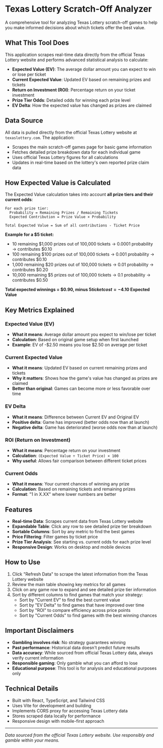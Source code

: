 # Texas Lottery Scratch-Off Analyzer

A comprehensive tool for analyzing Texas Lottery scratch-off games to help you make informed decisions about which tickets offer the best value.

## What This Tool Does

This application scrapes real-time data directly from the official Texas Lottery website and performs advanced statistical analysis to calculate:

- **Expected Value (EV)**: The average dollar amount you can expect to win or lose per ticket
- **Current Expected Value**: Updated EV based on remaining prizes and tickets
- **Return on Investment (ROI)**: Percentage return on your ticket investment
- **Prize Tier Odds**: Detailed odds for winning each prize level
- **EV Delta**: How the expected value has changed as prizes are claimed

## Data Source

All data is pulled directly from the official Texas Lottery website at `texaslottery.com`. The application:
- Scrapes the main scratch-off games page for basic game information
- Fetches detailed prize breakdown data for each individual game
- Uses official Texas Lottery figures for all calculations
- Updates in real-time based on the lottery's own reported prize claim data

## How Expected Value is Calculated

The Expected Value calculation takes into account **all prize tiers and their current odds**:

```
For each prize tier:
  Probability = Remaining Prizes / Remaining Tickets
  Expected Contribution = Prize Value × Probability

Total Expected Value = Sum of all contributions - Ticket Price
```

**Example for a $5 ticket:**
- 10 remaining $1,000 prizes out of 100,000 tickets → 0.0001 probability → contributes $0.10
- 100 remaining $100 prizes out of 100,000 tickets → 0.001 probability → contributes $0.10  
- 1,000 remaining $20 prizes out of 100,000 tickets → 0.01 probability → contributes $0.20
- 10,000 remaining $5 prizes out of 100,000 tickets → 0.1 probability → contributes $0.50

**Total expected winnings = $0.90, minus $5 ticket cost = -$4.10 Expected Value**

## Key Metrics Explained

### Expected Value (EV)
- **What it means**: Average dollar amount you expect to win/lose per ticket
- **Calculation**: Based on original game setup when first launched
- **Example**: EV of -$2.50 means you lose $2.50 on average per ticket

### Current Expected Value
- **What it means**: Updated EV based on current remaining prizes and tickets
- **Why it matters**: Shows how the game's value has changed as prizes are claimed
- **Better than original**: Games can become more or less favorable over time

### EV Delta
- **What it means**: Difference between Current EV and Original EV
- **Positive delta**: Game has improved (better odds now than at launch)
- **Negative delta**: Game has deteriorated (worse odds now than at launch)

### ROI (Return on Investment)
- **What it means**: Percentage return on your investment
- **Calculation**: `(Expected Value ÷ Ticket Price) × 100`
- **Why useful**: Allows fair comparison between different ticket prices

### Current Odds
- **What it means**: Your current chances of winning any prize
- **Calculation**: Based on remaining tickets and remaining prizes
- **Format**: "1 in X.XX" where lower numbers are better

## Features

- **Real-time Data**: Scrapes current data from Texas Lottery website
- **Expandable Table**: Click any row to see detailed prize tier breakdown
- **Sortable Columns**: Sort by any metric to find the best games
- **Price Filtering**: Filter games by ticket price
- **Prize Tier Analysis**: See starting vs. current odds for each prize level
- **Responsive Design**: Works on desktop and mobile devices

## How to Use

1. Click "Refresh Data" to scrape the latest information from the Texas Lottery website
2. Review the main table showing key metrics for all games
3. Click on any game row to expand and see detailed prize tier information
4. Sort by different columns to find games that match your strategy:
   - Sort by "Current EV" to find the best current value
   - Sort by "EV Delta" to find games that have improved over time
   - Sort by "ROI" to compare efficiency across price points
   - Sort by "Current Odds" to find games with the best winning chances

## Important Disclaimers

- **Gambling involves risk**: No strategy guarantees winning
- **Past performance**: Historical data doesn't predict future results
- **Data accuracy**: While sourced from official Texas Lottery data, always verify current information
- **Responsible gaming**: Only gamble what you can afford to lose
- **Educational purpose**: This tool is for analysis and educational purposes only

## Technical Details

- Built with React, TypeScript, and Tailwind CSS
- Uses Vite for development and building
- Implements CORS proxy for accessing Texas Lottery data
- Stores scraped data locally for performance
- Responsive design with mobile-first approach

---

*Data sourced from the official Texas Lottery website. Use responsibly and gamble within your means.*
